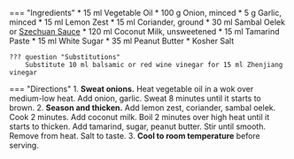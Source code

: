 === "Ingredients"
    * 15 ml Vegetable Oil
    * 100 g Onion, minced
    * 5 g Garlic, minced
    * 15 ml Lemon Zest
    * 15 ml Coriander, ground
    * 30 ml Sambal Oelek or [Szechuan Sauce](szechuan-sauce.md)
    * 120 ml Coconut Milk, unsweetened
    * 15 ml Tamarind Paste
    * 15 ml White Sugar
    * 35 ml Peanut Butter
    * Kosher Salt

    ??? question "Substitutions"
        Substitute 10 ml balsamic or red wine vinegar for 15 ml Zhenjiang vinegar

=== "Directions"
    1. **Sweat onions.** Heat vegetable oil in a wok over medium-low heat. Add onion, garlic. Sweat 8 minutes until it starts to brown.
    2. **Season and thicken.** Add lemon zest, coriander, sambal oelek. Cook 2 minutes. Add coconut milk. Boil 2 minutes over high heat until it starts to thicken. Add tamarind, sugar, peanut butter. Stir until smooth. Remove from heat. Salt to taste.
    3. **Cool to room temperature** before serving.

[^1]:
    Inspired by [Food & Wine](https://www.foodandwine.com/recipes/garlic-peanut-sauce).
